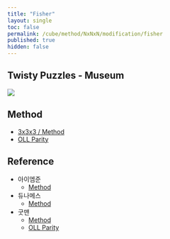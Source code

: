 ```yaml
---
title: "Fisher"
layout: single
toc: false
permalink: /cube/method/NxNxN/modification/fisher
published: true
hidden: false
---
```


<head>
  <base target="_blank">
</head>



## Twisty Puzzles - Museum

<a href="https://twistypuzzles.com/app/museum/museum_showitem.php?pkey=624">
  <img src="https://twistypuzzles.com/museum/large/00624-01.jpg">
</a>



## Method

- [3x3x3 / Method](/cube/method/NxNxN/original/3x3x3/beginner)
- [OLL Parity](/cube/method/NxNxN/modification/oll_parity)



## Reference

- 아이엠준
  - [Method](https://youtu.be/x9SySGU_iqE)
- 듀나메스
  - [Method](https://youtu.be/F5cDzoSU280)
- 굿맨
  - [Method](https://youtu.be/gELuvKW2Itw)
  - [OLL Parity](https://youtu.be/EaX0xLmwDzM)
